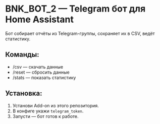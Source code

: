 # BNK_BOT_2 — Telegram бот для Home Assistant

Бот собирает отчёты из Telegram-группы, сохраняет их в CSV, ведёт статистику.

## Команды:
- /csv — скачать данные
- /reset — сбросить данные
- /stats — показать статистику

## Установка:
1. Установи Add-on из этого репозитория.
2. В конфиге укажи `telegram_token`.
3. Запусти — бот готов к работе.